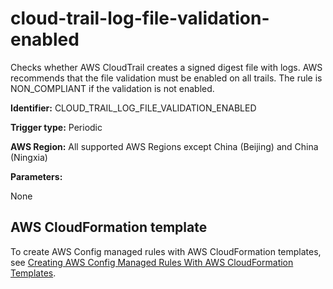 # cloud\-trail\-log\-file\-validation\-enabled<a name="cloud-trail-log-file-validation-enabled"></a>

Checks whether AWS CloudTrail creates a signed digest file with logs\. AWS recommends that the file validation must be enabled on all trails\. The rule is NON\_COMPLIANT if the validation is not enabled\.

**Identifier:** CLOUD\_TRAIL\_LOG\_FILE\_VALIDATION\_ENABLED

**Trigger type:** Periodic

**AWS Region:** All supported AWS Regions except China \(Beijing\) and China \(Ningxia\)

**Parameters:**

 None  

## AWS CloudFormation template<a name="w24aac11c29c17c57c15"></a>

To create AWS Config managed rules with AWS CloudFormation templates, see [Creating AWS Config Managed Rules With AWS CloudFormation Templates](aws-config-managed-rules-cloudformation-templates.md)\.